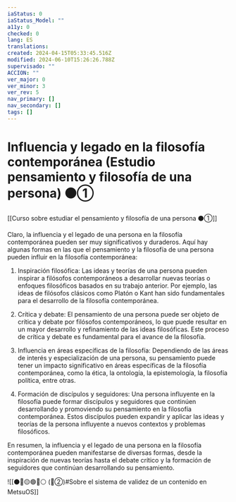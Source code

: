 ```yaml
---
iaStatus: 0
iaStatus_Model: ""
a11y: 0
checked: 0
lang: ES
translations: 
created: 2024-04-15T05:33:45.516Z
modified: 2024-06-10T15:26:26.788Z
supervisado: ""
ACCION: ""
ver_major: 0
ver_minor: 3
ver_rev: 5
nav_primary: []
nav_secondary: []
tags: []
---
```

# Influencia y legado en la filosofía contemporánea (Estudio pensamiento y filosofía de una persona) ⚫①

[[Curso sobre estudiar el pensamiento y filosofía de una persona ⚫①]]

Claro, la influencia y el legado de una persona en la filosofía contemporánea pueden ser muy significativos y duraderos. Aquí hay algunas formas en las que el pensamiento y la filosofía de una persona pueden influir en la filosofía contemporánea:

1. Inspiración filosófica: Las ideas y teorías de una persona pueden inspirar a filósofos contemporáneos a desarrollar nuevas teorías o enfoques filosóficos basados en su trabajo anterior. Por ejemplo, las ideas de filósofos clásicos como Platón o Kant han sido fundamentales para el desarrollo de la filosofía contemporánea.

2. Crítica y debate: El pensamiento de una persona puede ser objeto de crítica y debate por filósofos contemporáneos, lo que puede resultar en un mayor desarrollo y refinamiento de las ideas filosóficas. Este proceso de crítica y debate es fundamental para el avance de la filosofía.

3. Influencia en áreas específicas de la filosofía: Dependiendo de las áreas de interés y especialización de una persona, su pensamiento puede tener un impacto significativo en áreas específicas de la filosofía contemporánea, como la ética, la ontología, la epistemología, la filosofía política, entre otras.

4. Formación de discípulos y seguidores: Una persona influyente en la filosofía puede formar discípulos y seguidores que continúen desarrollando y promoviendo su pensamiento en la filosofía contemporánea. Estos discípulos pueden expandir y aplicar las ideas y teorías de la persona influyente a nuevos contextos y problemas filosóficos.

En resumen, la influencia y el legado de una persona en la filosofía contemporánea pueden manifestarse de diversas formas, desde la inspiración de nuevas teorías hasta el debate crítico y la formación de seguidores que continúan desarrollando su pensamiento.

![[⚫🔴🟡🟢🔵⚪ (🔴②)#Sobre el sistema de validez de un contenido en MetsuOS]]